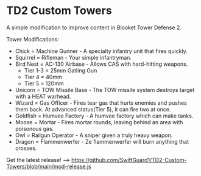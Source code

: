 # TD2 Custom Towers

A simple modification to improve content in Blooket Tower Defense 2.

Tower Modifications:

 - Chick = Machine Gunner - A specialty infantry unit that fires quickly.
 - Squirrel = Rifleman - Your simple infantryman.
 - Bird Nest = AC-130 Airbase - Allows CAS with hard-hitting weapons.
      * Tier 1-3 = 25mm Gatling Gun
      * Tier 4 = 40mm
      * Tier 5 = 120mm
 - Unicorn = TOW Missile Base - The TOW missile system destroys target with a HEAT warhead.
 - Wizard = Gas Officer - Fires tear gas that hurts enemies and pushes them back.  At advanced status(Tier 5), it can fire two at once.
 - Goldfish = Humvee Factory - A humvee factory which can make tanks.
 - Moose = Mortar - Fires mortar rounds, leaving behind an area with poisonous gas.
 - Owl = Railgun Operator - A sniper given a truly heavy weapon.
 - Dragon = Flammenwerfer - Ze flammenwerfer will burn anything that crosses.

Get the latest release! --> https://github.com/SwiftGuard1/TD2-Custom-Towers/blob/main/mod-release.js
